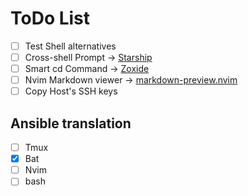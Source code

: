 # ToDo List

- [ ] Test Shell alternatives 
- [ ] Cross-shell Prompt -> [Starship](https://starship.rs/)
- [ ] Smart cd Command -> [Zoxide](https://github.com/ajeetdsouza/zoxide)
- [ ] Nvim Markdown viewer -> [markdown-preview.nvim](https://github.com/iamcco/markdown-preview.nvim)
- [ ] Copy Host's SSH keys

## Ansible translation

- [ ] Tmux
- [X] Bat
- [ ] Nvim
- [ ] bash